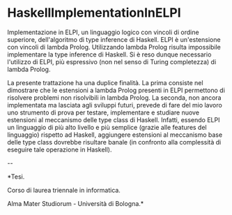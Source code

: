 # HaskellImplementationInELPI

Implementazione in ELPI, un linguaggio logico con vincoli di ordine superiore, dell'algoritmo di type inference di Haskell.
ELPI è un'estensione con vincoli di lambda Prolog. Utilizzando lambda Prolog risulta impossibile implementare la type inference di Haskell. Si è reso dunque necessario l'utilizzo di ELPI, più espressivo (non nel senso di Turing completezza) di lambda Prolog.

La presente trattazione ha una duplice finalità.
La prima consiste nel dimostrare che le estensioni a lambda Prolog presenti in ELPI permettono di risolvere problemi non risolvibili in lambda Prolog.
La seconda, non ancora implementata ma lasciata agli sviluppi futuri, prevede di fare del mio lavoro uno strumento di prova per testare, implementare e studiare nuove estensioni al meccanismo delle type class di Haskell. Infatti, essendo ELPI un linguaggio di più alto livello e più semplice (grazie alle features del linguaggio) rispetto ad Haskell, aggiungere estensioni al meccanismo base delle type class dovrebbe risultare banale (in confronto alla complessità di eseguire tale operazione in Haskell).



--

*Tesi.

Corso di laurea triennale in informatica.

Alma Mater Studiorum - Università di Bologna.*
